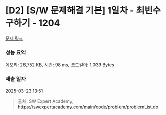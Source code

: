 # [D2] [S/W 문제해결 기본] 1일차 - 최빈수 구하기 - 1204 

[문제 링크](https://swexpertacademy.com/main/code/problem/problemDetail.do?contestProbId=AV13zo1KAAACFAYh) 

### 성능 요약

메모리: 26,752 KB, 시간: 98 ms, 코드길이: 1,039 Bytes

### 제출 일자

2025-03-23 13:51



> 출처: SW Expert Academy, https://swexpertacademy.com/main/code/problem/problemList.do